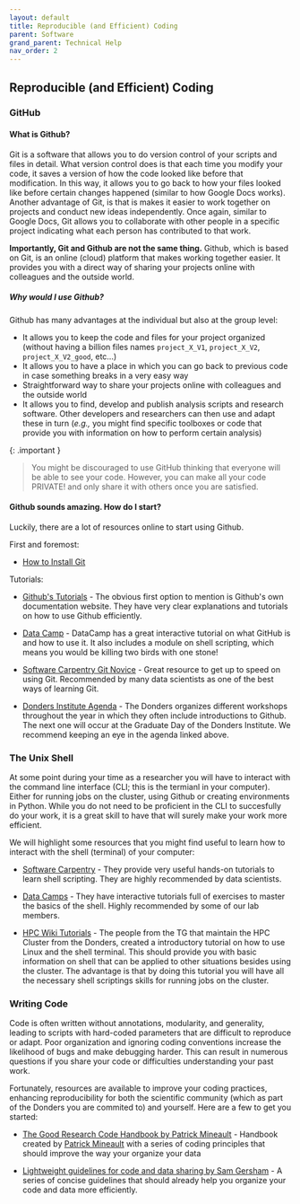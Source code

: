 ```yaml
---
layout: default
title: Reproducible (and Efficient) Coding
parent: Software
grand_parent: Technical Help
nav_order: 2
---
```


## Reproducible (and Efficient) Coding 
### GitHub
#### What is Github?
Git is a software that allows you to do version control of your scripts and files in detail. What version control does is that each time you modify your code, it saves a version of how the code looked like before that modification. In this way, it allows you to go back to how your files looked like before certain changes happened (similar to how Google Docs works). Another advantage of Git, is that is makes it easier to work together on projects and conduct new ideas independently. Once again, similar to Google Docs, Git allows you to collaborate with other people in a specific project indicating what each person has contributed to that work. 

**Importantly, Git and Github are not the same thing.** Github, which is based on Git, is an online (cloud) platform that makes working together easier. It provides you with a direct way of sharing your projects online with colleagues and the outside world. 

##### Why would I use Github?

Github has many advantages at the individual but also at the group level:
- It allows you to keep the code and files for your project organized (without having a billion files names `project_X_V1`, `project_X_V2`, `project_X_V2_good`, etc...)
- It allows you to have a place in which you can go back to previous code in case something breaks in a very easy way
- Straightforward way to share your projects online with colleagues and the outside world
- It allows you to find, develop and publish analysis scripts and research software. Other developers and researchers can then use and adapt these in turn (_e.g.,_ you might find specific toolboxes or code that provide you with information on how to perform certain analysis)

{: .important }
> You might be discouraged to use GitHub thinking that everyone will be able to see your code. However, you can make all your code PRIVATE! and only share it with others once you are satisfied.

#### Github sounds amazing. How do I start?
Luckily, there are a lot of resources online to start using Github. 

First and foremost:
* [How to Install Git](https://git-scm.com/book/en/v2/Getting-Started-Installing-Git)

Tutorials:

- [Github's Tutorials](https://docs.github.com/en/get-started) - The obvious first option to mention is Github's own documentation website. They have very clear explanations and tutorials on how to use Github efficiently.

- [Data Camp](https://tinyurl.com/4dz84h6y) - DataCamp has a great interactive tutorial on what GitHub is and how to use it. It also includes a module on shell scripting, which means you would be killing two birds with one stone!

- [Software Carpentry Git Novice](https://swcarpentry.github.io/git-novice/) - Great resource to get up to speed on using Git. Recommended by many data scientists as one of the best ways of learning Git. 

- [Donders Institute Agenda](https://www.ru.nl/en/donders-institute/agenda) - The Donders organizes different workshops throughout the year in which they often include introductions to Github. The next one will occur at the Graduate Day of the Donders Institute. We recommend keeping an eye in the agenda linked above. 


### The Unix Shell
At some point during your time as a researcher you will have to interact with the command line interface (CLI; this is the termianl in your computer). Either for running jobs on the cluster, using Github or creating environments in Python. While you do not need to be proficient in the CLI to succesfully do your work, it is a great skill to have that will surely make your work more efficient. 

We will highlight some resources that you might find useful to learn how to interact with the shell (terminal) of your computer:

* [Software Carpentry](https://swcarpentry.github.io/shell-novice/) - They provide very useful hands-on tutorials to learn shell scripting. They are highly recommended by data scientists.

* [Data Camps](https://app.datacamp.com/learn/courses/introduction-to-shell) - They have interactive tutorials full of exercises to master the basics of the shell. Highly recommended by some of our lab members.

* [HPC Wiki Tutorials](https://hpc.dccn.nl/docs/linux/index.html) - The people from the TG that maintain the HPC Cluster from the Donders, created a introductory tutorial on how to use Linux and the shell terminal. This should provide you with basic information on shell that can be applied to other situations besides using the cluster. The advantage is that by doing this tutorial you will have all the necessary shell scriptings skills for running jobs on the cluster. 

### Writing Code

Code is often written without annotations, modularity, and generality, leading to scripts with hard-coded parameters that are difficult to reproduce or adapt. Poor organization and ignoring coding conventions increase the likelihood of bugs and make debugging harder. This can result in numerous questions if you share your code or difficulties understanding your past work.

Fortunately, resources are available to improve your coding practices, enhancing reproducibility for both the scientific community (which as part of the Donders you are commited to) and yourself. Here are a few to get you started:

* [The Good Research Code Handbook by Patrick Mineault](https://goodresearch.dev/index.html) - Handbook created by [Patrick Mineault](https://xcorr.net/about/) with a series of coding principles that should improve the way your organize your data

* [Lightweight guidelines for code and data sharing by Sam Gersham](https://gershmanlab.com/docs/Sharing.pdf) - A series of concise guidelines that should already help you organize your code and data more efficiently. 

